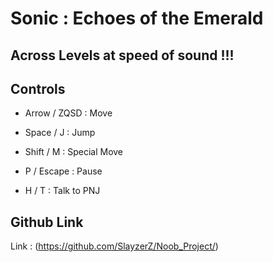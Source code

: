 # Sonic : Echoes of the Emerald

## Across Levels at speed of sound !!!

## Controls

 - Arrow / ZQSD : Move

 - Space / J : Jump

 - Shift / M : Special Move

 - P / Escape : Pause

 - H / T : Talk to PNJ

## Github Link

Link : (https://github.com/SlayzerZ/Noob_Project/)
